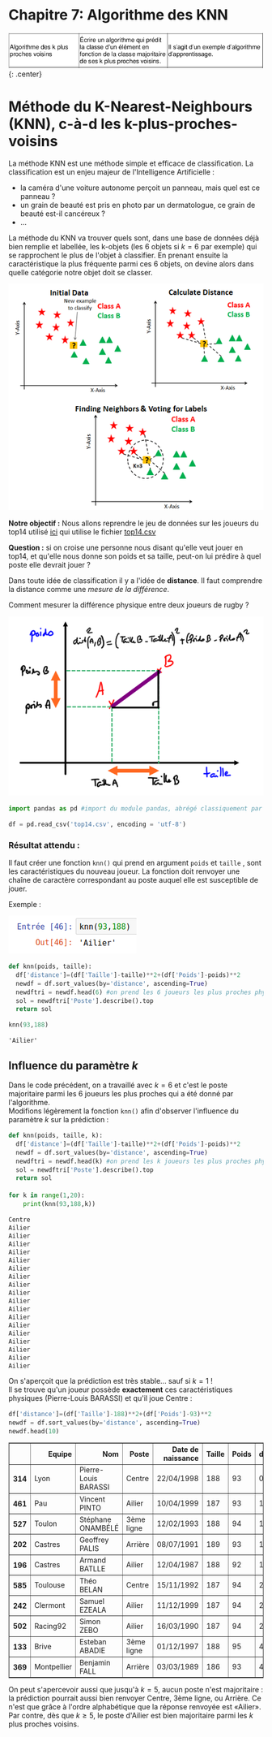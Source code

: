 # Chapitre 7: Algorithme des KNN

![image](data/BO.png){: .center}

# Méthode du K-Nearest-Neighbours (KNN), c-à-d les k-plus-proches-voisins
La méthode KNN est une méthode simple et efficace de classification. La classification est un enjeu majeur de l'Intelligence Artificielle :

- la caméra d'une voiture autonome perçoit un panneau, mais quel est ce panneau ?
- un grain de beauté est pris en photo par un dermatologue, ce grain de beauté est-il cancéreux ?
- ...

La méthode du KNN va trouver quels sont, dans une base de données déjà bien remplie et labellée, les k-objets (les 6 objets si $k=6$ par exemple) qui se rapprochent le plus de l'objet à classifier. En prenant ensuite la caractéristique la plus fréquente parmi ces 6 objets, on devine alors dans quelle catégorie notre objet doit se classer.


![](data/picKNN.png)

**Notre objectif :** 
Nous allons reprendre le jeu de données sur les joueurs du top14 utilisé [ici](./data/03_Pandas_eleves.ipynb)
qui utilise le fichier [top14.csv](data/top14.csv)


**Question :** si on croise une personne nous disant qu'elle veut jouer en top14, et qu'elle nous donne son poids et sa taille, peut-on lui prédire à quel poste elle devrait jouer ?

Dans toute idée de classification il y a l'idée de **distance**. Il faut comprendre la distance comme une _mesure de la différence_. 

Comment mesurer la différence physique entre deux joueurs de rugby ? 

![](data/distAB.png)


```python
import pandas as pd #import du module pandas, abrégé classiquement par "pd"
```


```python
df = pd.read_csv('top14.csv', encoding = 'utf-8')
```

### Résultat attendu :

Il faut créer une fonction `knn()` qui prend en argument `poids` et `taille` , sont les caractéristiques du nouveau joueur. La fonction doit renvoyer une chaîne de caractère correspondant au poste auquel elle est susceptible de jouer.

Exemple : 

![](data/knn2.png)




```python
def knn(poids, taille):
  df['distance']=(df['Taille']-taille)**2+(df['Poids']-poids)**2
  newdf = df.sort_values(by='distance', ascending=True)
  newdftri = newdf.head(6) #on prend les 6 joueurs les plus proches physiquement
  sol = newdftri['Poste'].describe().top
  return sol
```


```python
knn(93,188)
```



```pycon
'Ailier'
```


## Influence du paramètre $k$

Dans le code précédent, on a travaillé avec $k=6$ et c'est le poste majoritaire parmi les 6 joueurs les plus proches qui a été donné par l'algorithme.  
Modifions légèrement la fonction `knn()` afin d'observer l'influence du paramètre $k$ sur la prédiction :


```python
def knn(poids, taille, k):
  df['distance']=(df['Taille']-taille)**2+(df['Poids']-poids)**2
  newdf = df.sort_values(by='distance', ascending=True)
  newdftri = newdf.head(k) #on prend les k joueurs les plus proches physiquement
  sol = newdftri['Poste'].describe().top
  return sol

for k in range(1,20):
    print(knn(93,188,k))
```
```pycon
Centre
Ailier
Ailier
Ailier
Ailier
Ailier
Ailier
Ailier
Ailier
Ailier
Ailier
Ailier
Ailier
Ailier
Ailier
Ailier
Ailier
Ailier
Ailier
```

On s'aperçoit que la prédiction est très stable... sauf si $k=1$ !  
Il se trouve qu'un joueur possède **exactement** ces caractéristiques physiques (Pierre-Louis BARASSI) et qu'il joue Centre :


```python
df['distance']=(df['Taille']-188)**2+(df['Poids']-93)**2
newdf = df.sort_values(by='distance', ascending=True)
newdf.head(10)
```




<div>
<style scoped>
    .dataframe tbody tr th:only-of-type {
        vertical-align: middle;
    }

    .dataframe tbody tr th {
        vertical-align: top;
    }

    .dataframe thead th {
        text-align: right;
    }
</style>
<table border="1" class="dataframe">
  <thead>
    <tr style="text-align: right;">
      <th></th>
      <th>Equipe</th>
      <th>Nom</th>
      <th>Poste</th>
      <th>Date de naissance</th>
      <th>Taille</th>
      <th>Poids</th>
      <th>distance</th>
    </tr>
  </thead>
  <tbody>
    <tr>
      <th>314</th>
      <td>Lyon</td>
      <td>Pierre-Louis BARASSI</td>
      <td>Centre</td>
      <td>22/04/1998</td>
      <td>188</td>
      <td>93</td>
      <td>0</td>
    </tr>
    <tr>
      <th>461</th>
      <td>Pau</td>
      <td>Vincent PINTO</td>
      <td>Ailier</td>
      <td>10/04/1999</td>
      <td>187</td>
      <td>93</td>
      <td>1</td>
    </tr>
    <tr>
      <th>527</th>
      <td>Toulon</td>
      <td>Stéphane ONAMBÉLÉ</td>
      <td>3ème ligne</td>
      <td>12/02/1993</td>
      <td>188</td>
      <td>94</td>
      <td>1</td>
    </tr>
    <tr>
      <th>202</th>
      <td>Castres</td>
      <td>Geoffrey PALIS</td>
      <td>Arrière</td>
      <td>08/07/1991</td>
      <td>189</td>
      <td>93</td>
      <td>1</td>
    </tr>
    <tr>
      <th>196</th>
      <td>Castres</td>
      <td>Armand BATLLE</td>
      <td>Ailier</td>
      <td>12/04/1987</td>
      <td>188</td>
      <td>92</td>
      <td>1</td>
    </tr>
    <tr>
      <th>585</th>
      <td>Toulouse</td>
      <td>Théo BELAN</td>
      <td>Centre</td>
      <td>15/11/1992</td>
      <td>187</td>
      <td>94</td>
      <td>2</td>
    </tr>
    <tr>
      <th>242</th>
      <td>Clermont</td>
      <td>Samuel EZEALA</td>
      <td>Ailier</td>
      <td>11/12/1999</td>
      <td>187</td>
      <td>94</td>
      <td>2</td>
    </tr>
    <tr>
      <th>502</th>
      <td>Racing92</td>
      <td>Simon ZEBO</td>
      <td>Ailier</td>
      <td>16/03/1990</td>
      <td>187</td>
      <td>94</td>
      <td>2</td>
    </tr>
    <tr>
      <th>133</th>
      <td>Brive</td>
      <td>Esteban ABADIE</td>
      <td>3ème ligne</td>
      <td>01/12/1997</td>
      <td>188</td>
      <td>95</td>
      <td>4</td>
    </tr>
    <tr>
      <th>369</th>
      <td>Montpellier</td>
      <td>Benjamin FALL</td>
      <td>Arrière</td>
      <td>03/03/1989</td>
      <td>186</td>
      <td>93</td>
      <td>4</td>
    </tr>
  </tbody>
</table>
</div>



On peut s'apercevoir aussi que jusqu'à $k=5$, aucun poste n'est majoritaire : la prédiction pourrait aussi bien renvoyer Centre, 3ème ligne, ou Arrière. Ce n'est que grâce à l'ordre alphabétique que la réponse renvoyée est «Ailier». Par contre, dès que $k \geqslant 5$, le poste d'Ailier est bien majoritaire parmi les $k$ plus proches voisins.


```python

```
